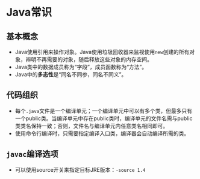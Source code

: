 # Java常识

## 基本概念

- Java使用引用来操作对象。Java使用垃圾回收器来监视使用`new`创建的所有对象，辨明不再需要的对象，随后释放这些对象的内存空间。
- Java类中的数据成员称为“字段”，成员函数称为“方法”。
- Java中的**多态性**是“同名不同参，同名不同义”。

## 代码组织

- 每个`.java`文件是一个编译单元；一个编译单元中可以有多个类，但最多只有一个public类。当编译单元中存在public类时，编译单元的文件名需与public类类名保持一致；否则，文件名与编译单元内任意类名相同即可。
- 使用命令行编译时，只需要指定编译入口类，编译器会自动编译所需的类。

## `javac`编译选项

- 可以使用source开关来指定目标JRE版本：`-source 1.4`
